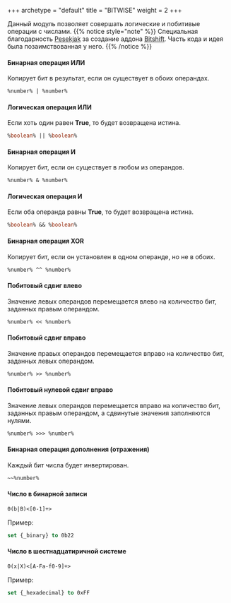 +++
archetype = "default"
title = "BITWISE"
weight = 2
+++

Данный модуль позволяет совершать логические и побитивые операции с числами.
{{% notice style="note" %}}
Специальная благодарность [Pesekjak](https://github.com/Pesekjak) за создание аддона [Bitshift](https://github.com/Pesekjak/Bitshift). Часть кода и идея была позаимствованная у него.
{{% /notice %}}

#### Бинарная операция **ИЛИ**
Копирует бит в результат, если он существует в обоих операндах.
```vb
%number% | %number%
```

#### Логическая операция **ИЛИ**
Если хоть один равен **True**, то будет возвращена истина.
```vb
%boolean% || %boolean%
```

#### Бинарная операция **И**
Копирует бит, если он существует в любом из операндов.
```vb
%number% & %number%
```

#### Логическая операция **И**
Если оба операнда равны **True**, то будет возвращена истина.
```vb
%boolean% && %boolean%
```

#### Бинарная операция **XOR**
Копирует бит, если он установлен в одном операнде, но не в обоих.
```vb
%number% ^^ %number%
```

#### Побитовый сдвиг влево
Значение левых операндов перемещается влево на количество бит, заданных правым операндом.
```vb
%number% << %number%
```

#### Побитовый сдвиг вправо
Значение правых операндов перемещается вправо на количество бит, заданных левых операндом.
```vb
%number% >> %number%
```

#### Побитовый нулевой сдвиг вправо
Значение левых операндов перемещается вправо на количество бит, заданных правым операндом, а сдвинутые значения заполняются нулями.
```vb
%number% >>> %number%
```

#### Бинарная операция дополнения (отражения)
Каждый бит числа будет инвертирован.
```vb
~~%number% 
```

#### Число в бинарной записи
```vb
0(b|B)<[0-1]+>
```

Пример:
```vb
set {_binary} to 0b22
```

#### Число в шестнадцатиричной системе
```vb
0(x|X)<[A-Fa-f0-9]+>
```

Пример:
```vb
set {_hexadecimal} to 0xFF
```


